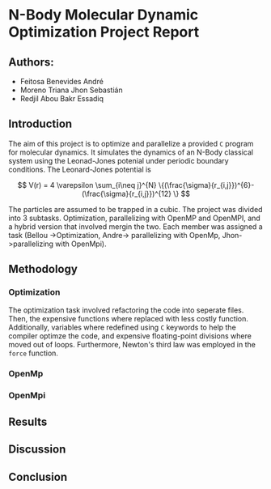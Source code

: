 # N-Body Molecular Dynamic Optimization Project Report 
## Authors: 
- Feitosa Benevides André
- Moreno Triana Jhon Sebastián
- Redjil Abou Bakr Essadiq

##  Introduction 

The aim of this project is to optimize and parallelize a provided `C` program for molecular dynamics. It simulates the dynamics of an N-Body classical system using the Leonad-Jones potenial under periodic boundary conditions. The Leonard-Jones potential is

$$
V(r) = 4 \varepsilon  \sum_{i\neq j}^{N} \{(\frac{\sigma}{r_{i,j}})^{6}-(\frac{\sigma}{r_{i,j}})^{12} \}
$$

The particles are assumed to be trapped in a cubic. 
The project was divided into 3 subtasks. Optimization, parallelizing with OpenMP and OpenMPI, and a hybrid version that involved mergin the two. Each member was assigned a task (Bellou ->Optimization, Andre-> parallelizing with OpenMp, Jhon->parallelizing with OpenMpi). 


## Methodology

### Optimization 

The optimization task involved refactoring the code into seperate files. Then, the expensive functions where replaced with less costly function. Additionally, variables where redefined using `C` keywords to help the compiler optimze the code, and expensive floating-point divisions where moved out of loops. Furthermore, Newton's third law was employed in the `force` function.    
### OpenMp 

### OpenMpi 

## Results

## Discussion 

## Conclusion 

